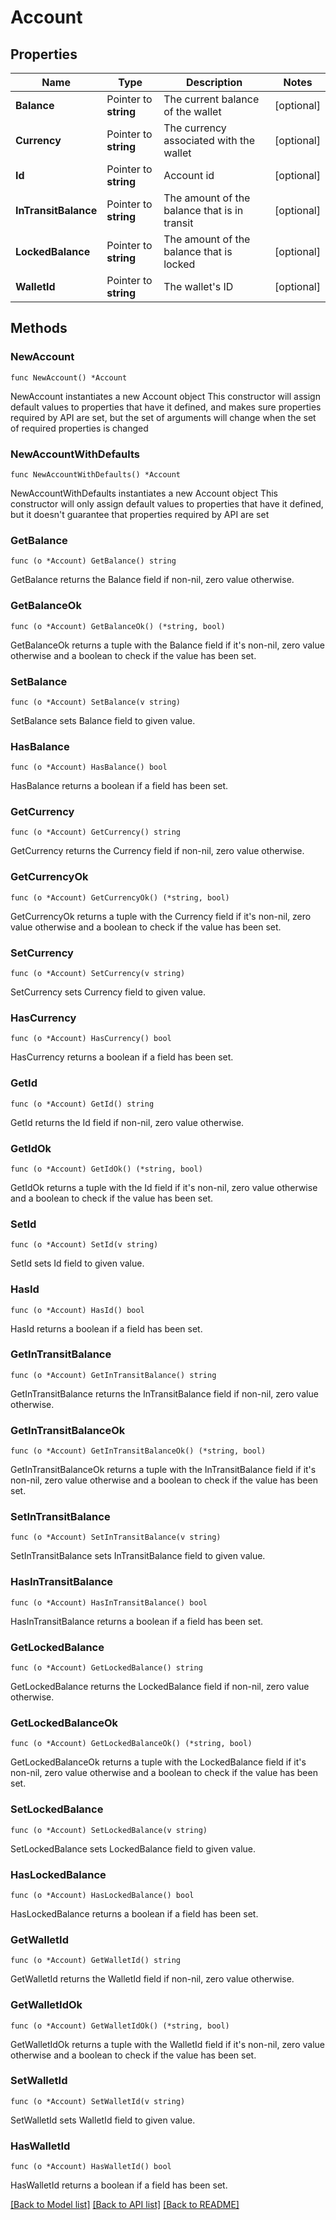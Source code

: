 # Account

## Properties

Name | Type | Description | Notes
------------ | ------------- | ------------- | -------------
**Balance** | Pointer to **string** | The current balance of the wallet | [optional] 
**Currency** | Pointer to **string** | The currency associated with the wallet | [optional] 
**Id** | Pointer to **string** | Account id | [optional] 
**InTransitBalance** | Pointer to **string** | The amount of the balance that is in transit | [optional] 
**LockedBalance** | Pointer to **string** | The amount of the balance that is locked | [optional] 
**WalletId** | Pointer to **string** | The wallet&#39;s ID | [optional] 

## Methods

### NewAccount

`func NewAccount() *Account`

NewAccount instantiates a new Account object
This constructor will assign default values to properties that have it defined,
and makes sure properties required by API are set, but the set of arguments
will change when the set of required properties is changed

### NewAccountWithDefaults

`func NewAccountWithDefaults() *Account`

NewAccountWithDefaults instantiates a new Account object
This constructor will only assign default values to properties that have it defined,
but it doesn't guarantee that properties required by API are set

### GetBalance

`func (o *Account) GetBalance() string`

GetBalance returns the Balance field if non-nil, zero value otherwise.

### GetBalanceOk

`func (o *Account) GetBalanceOk() (*string, bool)`

GetBalanceOk returns a tuple with the Balance field if it's non-nil, zero value otherwise
and a boolean to check if the value has been set.

### SetBalance

`func (o *Account) SetBalance(v string)`

SetBalance sets Balance field to given value.

### HasBalance

`func (o *Account) HasBalance() bool`

HasBalance returns a boolean if a field has been set.

### GetCurrency

`func (o *Account) GetCurrency() string`

GetCurrency returns the Currency field if non-nil, zero value otherwise.

### GetCurrencyOk

`func (o *Account) GetCurrencyOk() (*string, bool)`

GetCurrencyOk returns a tuple with the Currency field if it's non-nil, zero value otherwise
and a boolean to check if the value has been set.

### SetCurrency

`func (o *Account) SetCurrency(v string)`

SetCurrency sets Currency field to given value.

### HasCurrency

`func (o *Account) HasCurrency() bool`

HasCurrency returns a boolean if a field has been set.

### GetId

`func (o *Account) GetId() string`

GetId returns the Id field if non-nil, zero value otherwise.

### GetIdOk

`func (o *Account) GetIdOk() (*string, bool)`

GetIdOk returns a tuple with the Id field if it's non-nil, zero value otherwise
and a boolean to check if the value has been set.

### SetId

`func (o *Account) SetId(v string)`

SetId sets Id field to given value.

### HasId

`func (o *Account) HasId() bool`

HasId returns a boolean if a field has been set.

### GetInTransitBalance

`func (o *Account) GetInTransitBalance() string`

GetInTransitBalance returns the InTransitBalance field if non-nil, zero value otherwise.

### GetInTransitBalanceOk

`func (o *Account) GetInTransitBalanceOk() (*string, bool)`

GetInTransitBalanceOk returns a tuple with the InTransitBalance field if it's non-nil, zero value otherwise
and a boolean to check if the value has been set.

### SetInTransitBalance

`func (o *Account) SetInTransitBalance(v string)`

SetInTransitBalance sets InTransitBalance field to given value.

### HasInTransitBalance

`func (o *Account) HasInTransitBalance() bool`

HasInTransitBalance returns a boolean if a field has been set.

### GetLockedBalance

`func (o *Account) GetLockedBalance() string`

GetLockedBalance returns the LockedBalance field if non-nil, zero value otherwise.

### GetLockedBalanceOk

`func (o *Account) GetLockedBalanceOk() (*string, bool)`

GetLockedBalanceOk returns a tuple with the LockedBalance field if it's non-nil, zero value otherwise
and a boolean to check if the value has been set.

### SetLockedBalance

`func (o *Account) SetLockedBalance(v string)`

SetLockedBalance sets LockedBalance field to given value.

### HasLockedBalance

`func (o *Account) HasLockedBalance() bool`

HasLockedBalance returns a boolean if a field has been set.

### GetWalletId

`func (o *Account) GetWalletId() string`

GetWalletId returns the WalletId field if non-nil, zero value otherwise.

### GetWalletIdOk

`func (o *Account) GetWalletIdOk() (*string, bool)`

GetWalletIdOk returns a tuple with the WalletId field if it's non-nil, zero value otherwise
and a boolean to check if the value has been set.

### SetWalletId

`func (o *Account) SetWalletId(v string)`

SetWalletId sets WalletId field to given value.

### HasWalletId

`func (o *Account) HasWalletId() bool`

HasWalletId returns a boolean if a field has been set.


[[Back to Model list]](../README.md#documentation-for-models) [[Back to API list]](../README.md#documentation-for-api-endpoints) [[Back to README]](../README.md)


